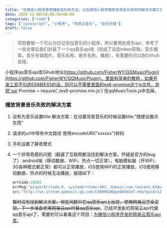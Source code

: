 ```yaml
---
title: "在微信小程序使用播放音乐的方法，以及微信小程序播放背景音乐失败的解决方案汇总"
date: 2020-12-08T20:08:59+08:00
categories: ["code"]
tags: ["javascript", "小程序", "网易云音乐", "音乐外链"]
draft: false
---
```


>项目要做一个可以为日记添加音乐的小程序，所以要用到音乐api，参考了一些文章后我们封装了一个qq音乐api库（完成了动态token获取，音乐搜索，音乐专辑图片，音乐名称，歌手名称，播放），有需要的可以到Github自提。  

小程序qq音乐api库Gihub地址[https://github.com/FisherWY/QQMusicPlugin](https://github.com/FisherWY/QQMusicPlugin)，里面有简单的教程，如果开发工具不勾选ES6转ES5的话，则可以不需要里面的es6-promise这个js文件，并把`var Promise = require('./es6-promise.min.js')`在qqMusicTools.js中去掉。

### 播放背景音乐失败的解决方案  

1. 没有为音乐设置title
    解决方案：在设置背景音乐的时候设置title:"随便设置点东西"

2. 请求的url中带有中文路径
    使用encodeURI("xxxxxx")转码

3. 手机设置了静音模式

4. 一个非常奇葩的问题（翻遍了互联网都没找到解决方案，怀疑是官方的bug了）
    android端（移动数据、WiFi、热点一切正常），电脑模拟器（开WiFi，3G各种模式都正常）都可以正常播放，iOS使用WiFi时正常播放，iOS使用移动数据、热点的时候无法播放，报错如下：

    ```javascript
    errCode:10002
    errMsg:"playerErrCode:6, systemErrCode:403, domain:com.tencent.KSAudioPlayer.HTTP, description:未能完成操作。（“com.tencent.KSAudioPlayer.HTTP”错误 403。）"
    src:"http://ws.stream.qqmusic.qq.com/C400002WqezQ4dmIeT.m4a?guid=126548448&vkey=0E12BA0C521F05EF0103E99180DC5C50CA0E942E3183546F5D186F3E6F20F161E9EB0DCEA038F0A9A578E2DFAEBF434AF48521DA440A7EFF&fromtag=0"
    ```

    ~~暂时没有找到解决方案，但是问题只在qq音乐api上出现，使用网易云完全正常。下一步准备使用网易云api代替qq音乐api~~。已经开发新的网易云api代替qq音乐api了，需要的可以看看这个项目：[为微信小程序开发的网易云音乐api库](https://github.com/JabinGP/NetEaseCloudMusicApi)。
